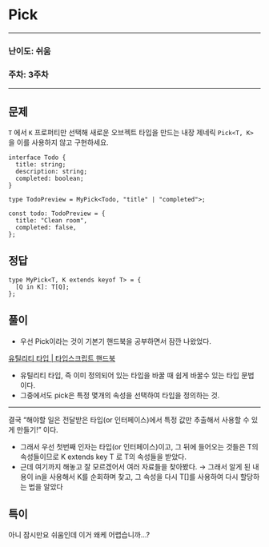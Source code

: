 # Pick

---

### 난이도: 쉬움

### 주차: 3주차

---

## 문제

`T` 에서 `K` 프로퍼티만 선택해 새로운 오브젝트 타입을 만드는 내장 제네릭 `Pick<T, K>` 을 이를 사용하지 않고 구현하세요.

```tsx
interface Todo {
  title: string;
  description: string;
  completed: boolean;
}

type TodoPreview = MyPick<Todo, "title" | "completed">;

const todo: TodoPreview = {
  title: "Clean room",
  completed: false,
};
```

## 정답

```tsx
type MyPick<T, K extends keyof T> = {
  [Q in K]: T[Q];
};
```

## 풀이

- 우선 Pick이라는 것이 기본기 핸드북을 공부하면서 잠깐 나왔었다.

[유틸리티 타입 | 타입스크립트 핸드북](https://joshua1988.github.io/ts/usage/utility.html#%EC%9C%A0%ED%8B%B8%EB%A6%AC%ED%8B%B0-%ED%83%80%EC%9E%85%EC%9D%B4%EB%9E%80)

- 유틸리티 타입, 즉 이미 정의되어 있는 타입을 바꿀 때 쉽게 바꿀수 있는 타입 문법이다.
- 그중에서도 pick은 특정 몇개의 속성을 선택하여 타입을 정의하는 것.

---

결국 “해야할 일은 전달받은 타입(or 인터페이스)에서 특정 값만 추출해서 사용할 수 있게 만들기!” 이다.

- 그래서 우선 첫번째 인자는 타입(or 인터페이스)이고, 그 뒤에 들어오는 것들은 T의 속성들이므로
  K extends key T 로 T의 속성들을 받았다.
- 근데 여기까지 해놓고 잘 모르겠어서 여러 자료들을 찾아봤다.
  → 그래서 알게 된 내용이 in을 사용해서 K를 순회하며 찾고, 그 속성을 다시 T[]를 사용하여 다시 할당하는 법을 알았다

## 특이

아니 잠시만요 쉬움인데 이거 왜케 어렵습니까…?
